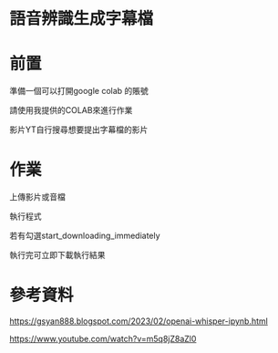 # 語音辨識生成字幕檔


# 前置
準備一個可以打開google colab 的賬號

請使用我提供的COLAB來進行作業

影片YT自行搜尋想要提出字幕檔的影片

# 作業

上傳影片或音檔

執行程式

若有勾選start_downloading_immediately

執行完可立即下載執行結果


# 參考資料

https://gsyan888.blogspot.com/2023/02/openai-whisper-ipynb.html

https://www.youtube.com/watch?v=m5q8jZ8aZl0
